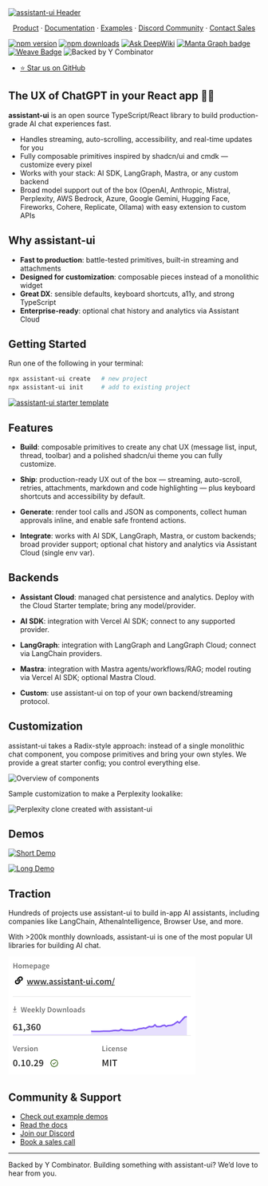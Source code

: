 <a href="https://www.assistant-ui.com">
  <img src="https://raw.githubusercontent.com/assistant-ui/assistant-ui/main/.github/assets/header.svg" alt="assistant-ui Header" width="100%" style="width: 1000px" />
</a>

<p align="center">
  <a href="https://www.assistant-ui.com">Product</a> ·
  <a href="https://www.assistant-ui.com/docs/getting-started">Documentation</a> ·
  <a href="https://www.assistant-ui.com/examples">Examples</a> ·
  <a href="https://discord.gg/S9dwgCNEFs">Discord Community</a> ·
  <a href="https://cal.com/simon-farshid/assistant-ui">Contact Sales</a>
</p>

[![npm version](https://img.shields.io/npm/v/assistant-ui)](https://www.npmjs.com/package/@assistant-ui/react)
[![npm downloads](https://img.shields.io/npm/dm/@assistant-ui/react)](https://www.npmjs.com/package/@assistant-ui/react)
[![Ask DeepWiki](https://deepwiki.com/badge.svg)](https://deepwiki.com/assistant-ui/assistant-ui)
[![Manta Graph badge](https://getmanta.ai/api/badges?text=Manta%20Graph&link=assistant-ui)](https://getmanta.ai/assistant-ui)
[![Weave Badge](https://img.shields.io/endpoint?url=https%3A%2F%2Fapp.workweave.ai%2Fapi%2Frepository%2Fbadge%2Forg_GhSIrtWo37b5B3Mv0At3wQ1Q%2F722184017&cacheSeconds=3600)](https://app.workweave.ai/reports/repository/org_GhSIrtWo37b5B3Mv0At3wQ1Q/722184017)
![Backed by Y Combinator](https://img.shields.io/badge/Backed_by-Y_Combinator-orange)

- [⭐️ Star us on GitHub](https://github.com/assistant-ui/assistant-ui)

## The UX of ChatGPT in your React app 💬🚀

**assistant-ui** is an open source TypeScript/React library to build production-grade AI chat experiences fast.

- Handles streaming, auto-scrolling, accessibility, and real-time updates for you
- Fully composable primitives inspired by shadcn/ui and cmdk — customize every pixel
- Works with your stack: AI SDK, LangGraph, Mastra, or any custom backend
- Broad model support out of the box (OpenAI, Anthropic, Mistral, Perplexity, AWS Bedrock, Azure, Google Gemini, Hugging Face, Fireworks, Cohere, Replicate, Ollama) with easy extension to custom APIs

## Why assistant-ui

- **Fast to production**: battle-tested primitives, built-in streaming and attachments
- **Designed for customization**: composable pieces instead of a monolithic widget
- **Great DX**: sensible defaults, keyboard shortcuts, a11y, and strong TypeScript
- **Enterprise-ready**: optional chat history and analytics via Assistant Cloud

## Getting Started

Run one of the following in your terminal:

```bash
npx assistant-ui create   # new project
npx assistant-ui init     # add to existing project
```

[![assistant-ui starter template](https://raw.githubusercontent.com/assistant-ui/assistant-ui/main/.github/assets/assistant-ui-starter.gif)](https://youtu.be/k6Dc8URmLjk)

## Features

- **Build**: composable primitives to create any chat UX (message list, input, thread, toolbar) and a polished shadcn/ui theme you can fully customize.

- **Ship**: production-ready UX out of the box — streaming, auto-scroll, retries, attachments, markdown and code highlighting — plus keyboard shortcuts and accessibility by default.

- **Generate**: render tool calls and JSON as components, collect human approvals inline, and enable safe frontend actions.

- **Integrate**: works with AI SDK, LangGraph, Mastra, or custom backends; broad provider support; optional chat history and analytics via Assistant Cloud (single env var).

## Backends

- **Assistant Cloud**: managed chat persistence and analytics. Deploy with the Cloud Starter template; bring any model/provider.

- **AI SDK**: integration with Vercel AI SDK; connect to any supported provider.

- **LangGraph**: integration with LangGraph and LangGraph Cloud; connect via LangChain providers.

- **Mastra**: integration with Mastra agents/workflows/RAG; model routing via Vercel AI SDK; optional Mastra Cloud.

- **Custom**: use assistant-ui on top of your own backend/streaming protocol.

## Customization

assistant-ui takes a Radix-style approach: instead of a single monolithic chat component, you compose primitives and bring your own styles. We provide a great starter config; you control everything else.

![Overview of components](https://raw.githubusercontent.com/assistant-ui/assistant-ui/main/.github/assets/components.png)

Sample customization to make a Perplexity lookalike:

![Perplexity clone created with assistant-ui](https://raw.githubusercontent.com/assistant-ui/assistant-ui/main/.github/assets/perplexity.gif)

## Demos

[![Short Demo](https://img.youtube.com/vi/ZW56UHlqTCQ/hqdefault.jpg)](https://youtu.be/ZW56UHlqTCQ)

[![Long Demo](https://img.youtube.com/vi/9eLKs9AM4tU/hqdefault.jpg)](https://youtu.be/9eLKs9AM4tU)

## Traction

Hundreds of projects use assistant-ui to build in-app AI assistants, including companies like LangChain, AthenaIntelligence, Browser Use, and more.

With >200k monthly downloads, assistant-ui is one of the most popular UI libraries for building AI chat.

<img src="https://raw.githubusercontent.com/assistant-ui/assistant-ui/main/.github/assets/growth.png" alt="Growth" style="max-width: 400px;">

## Community & Support

- [Check out example demos](https://www.assistant-ui.com/)
- [Read the docs](https://www.assistant-ui.com/docs/)
- [Join our Discord](https://discord.com/invite/S9dwgCNEFs)
- [Book a sales call](https://cal.com/simon-farshid/assistant-ui)
---

Backed by Y Combinator. Building something with assistant-ui? We’d love to hear from you.
